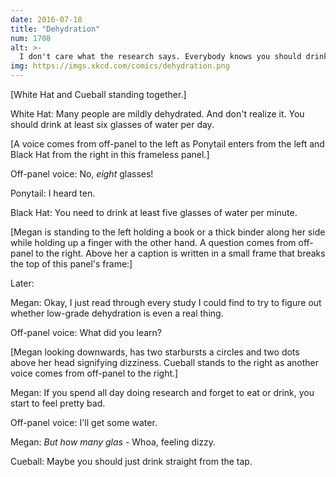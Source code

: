 ```yaml
---
date: 2016-07-18
title: "Dehydration"
num: 1708
alt: >-
  I don't care what the research says. Everybody knows you should drink 3,000 glasses of water a day and change your oil every 8 miles.
img: https://imgs.xkcd.com/comics/dehydration.png
---
```

[White Hat and Cueball standing together.]

White Hat: Many people are mildly dehydrated. And don't realize it. You should drink at least six glasses of water per day.

[A voice comes from off-panel to the left as Ponytail enters from the left and Black Hat from the right in this frameless panel.]

Off-panel voice: No, *eight* glasses!

Ponytail: I heard ten.

Black Hat: You need to drink at least five glasses of water per minute.

[Megan is standing to the left holding a book or a thick binder along her side while holding up a finger with the other hand. A question comes from off-panel to the right. Above her a caption is written in a small frame that breaks the top of this panel's frame:]

Later:

Megan: Okay, I just read through every study I could find to try to figure out whether low-grade dehydration is even a real thing.

Off-panel voice: What did you learn?

[Megan looking downwards, has two starbursts a circles and two dots above her head signifying dizziness. Cueball stands to the right as another voice comes from off-panel to the right.]

Megan: If you spend all day doing research and forget to eat or drink, you start to feel pretty bad.

Off-panel voice: I'll get some water.

Megan: *But how many glas* - Whoa, feeling dizzy.

Cueball: Maybe you should just drink straight from the tap.
